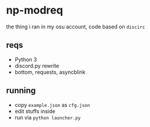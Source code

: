 # np-modreq
the thing i ran in my osu account, code based on `discirc`

## reqs
- Python 3
- discord.py rewrite
- bottom, requests, asyncblink

## running
- copy `example.json` as `cfg.json`
- edit stuffs inside
- run via `python launcher.py`
